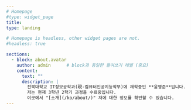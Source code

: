 ```yaml
---
# Homepage
#type: widget_page
title:
type: landing

# Homepage is headless, other widget pages are not.
#headless: true

sections:
  - block: about.avatar
    author: admin      # block과 동일한 들여쓰기 레벨 (중요)
    content:
      text: ""
      description: |
        전북대학교 IT정보공학과(現-컴퓨터인공지능학부)에 재학중인 **윤영준**입니다.  
        저는 현재 3학년 2학기 과정을 수료중입니다.   
        이곳에서 "[소개](/ko/about/)" 저에 대한 정보를 확인할 수 있습니다.
---
```

